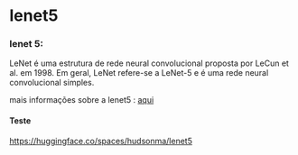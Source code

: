 # lenet5


### lenet 5:
LeNet é uma estrutura de rede neural convolucional proposta por LeCun et al. em 1998. Em geral, LeNet refere-se a LeNet-5 e é uma rede neural convolucional simples.

mais informações sobre a lenet5 : [aqui](https://en.wikipedia.org/wiki/LeNet)

#### Teste

https://huggingface.co/spaces/hudsonma/lenet5
